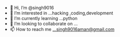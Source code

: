 - 👋 Hi, I’m @singh9016
- 👀 I’m interested in ...hacking ,coding,development
- 🌱 I’m currently learning ...python
- 💞️ I’m looking to collaborate on ...
- 📫 How to reach me ...singh9016aman@gmail.com

<!---
singh9016/singh9016 is a ✨ special ✨ repository because its `README.md` (this file) appears on your GitHub profile.
You can click the Preview link to take a look at your changes.
--->
